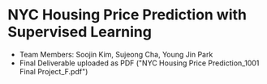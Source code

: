 # NYC Housing Price Prediction with Supervised Learning

* Team Members: Soojin Kim, Sujeong Cha, Young Jin Park
* Final Deliverable uploaded as PDF ("NYC Housing Price Prediction_1001 Final Project_F.pdf")
